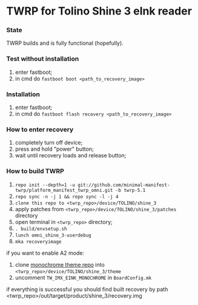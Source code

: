 # TWRP for Tolino Shine 3 eInk reader
### State
TWRP builds and is fully functional (hopefully).

### Test without installation
1) enter fastboot;
2) in cmd do `fastboot boot <path_to_recovery_image>`

### Installation
1) enter fastboot;
2) in cmd do `fastboot flash recovery <path_to_recovery_image>`

### How to enter recovery
1) completely turn off device;
2) press and hold "power" button;
3) wait until recovery loads and release button;

### How to build TWRP
1. `repo init --depth=1 -u git://github.com/minimal-manifest-twrp/platform_manifest_twrp_omni.git -b twrp-5.1`
2. `repo sync -n -j 1 && repo sync -l -j 4`
3. `clone this repo to <twrp_repo>/device/TOLINO/shine_3`
4. apply patches from `<twrp_repo>/device/TOLINO/shine_3/patches` directory
5. open terminal in `<twrp_repo>` directory;
6. `. build/envsetup.sh`
7. `lunch omni_shine_3-userdebug`
8. `mka recoveryimage`

if you want to enable A2 mode:
1. clone [monochrome theme repo](https://github.com/Ryogo-Z/twrp_monochrome_portrait_hdpi_theme/) into `<twrp_repo>/device/TOLINO/shine_3/theme`
2. uncomment `TW_IMX_EINK_MONOCHROME` in `BoardConfig.mk`

if everything is successful you should find built recovery by path <twrp_repo>/out/target/product/shine_3/recovery.img
